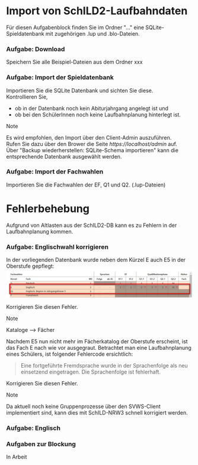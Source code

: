 # Import von SchILD2-Laufbahndaten

Für diesen Aufgabenblock finden Sie im Ordner "..." eine SQLite-Spieldatenbank mit zugehörigen .lup und .blo-Dateien.

### Aufgabe: Download
Speichern Sie alle Beispiel-Dateien aus dem Ordner xxx 

### Aufgabe: Import der Spieldatenbank
Importieren Sie die SQLite Datenbank und sichten Sie diese.  
Kontrollieren Sie, 
+ ob in der Datenbank noch kein Abiturjahrgang angelegt ist und
+ ob bei den SchülerInnen noch keine Laufbahnplanung hinterlegt ist.

> [!NOTE]
> Es wird empfohlen, den Import über den Client-Admin auszuführen.  
> Rufen Sie dazu über den Brower die Seite *https://localhost/admin* auf.  
> Über "Backup wiederherstellen: SQLite-Schema importieren" kann die entsprechende Datenbank ausgewählt werden.

### Aufgabe: Import der Fachwahlen
Importieren Sie die Fachwahlen der EF, Q1 und Q2. (.lup-Dateien)

# Fehlerbehebung
Aufgrund von Altlasten aus der SchILD2-DB kann es zu Fehlern in der Laufbahnplanung kommen. 

### Aufgabe: Englischwahl korrigieren
In der vorliegenden Datenbank wurde neben dem Kürzel E auch E5 in der Oberstufe gepflegt:
![Englisch in der Oberstufe](./graphics/Schulungsmaterial_LeistungsdatenS2_LupImport_E5.png)

Korrigieren Sie diesen Fehler.
> [!NOTE]
> Kataloge --> Fächer

Nachdem E5 nun nicht mehr im Fächerkatalog der Oberstufe erscheint, ist das Fach E nach wie vor ausgegraut. Betrachtet man eine Laufbahnplanung eines Schülers, ist folgender Fehlercode ersichtlich:   
> Eine fortgeführte Fremdsprache wurde in der Sprachenfolge als neu einsetzend eingetragen. Die Sprachenfolge ist fehlerhaft.

Korrigieren Sie diesen Fehler.
> [!NOTE]
> Da aktuell noch keine Gruppenprozesse über den SVWS-Client implementiert sind, kann dies mit SchILD-NRW3 schnell korrigiert werden.
### Aufgabe: Englisch 


### Aufgaben zur Blockung
In Arbeit
